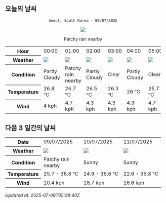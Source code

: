 ## 오늘의 날씨
<div align="center">

`Seoul, South Korea - 09/07/2025`

<img src="https://cdn.weatherapi.com/weather/64x64/day/176.png"/>

Patchy rain nearby

</div>


<table>
    <tr>
        <th>Hour</th>
        <td>00:00</td><td>01:00</td><td>02:00</td><td>03:00</td><td>04:00</td><td>05:00</td><td>06:00</td><td>07:00</td><td>08:00</td><td>09:00</td><td>10:00</td><td>11:00</td><td>12:00</td><td>13:00</td><td>14:00</td><td>15:00</td><td>16:00</td><td>17:00</td><td>18:00</td><td>19:00</td><td>20:00</td><td>21:00</td><td>22:00</td><td>23:00</td>
    </tr>
    <tr>
        <th>Weather</th>
        <td><img src="https://cdn.weatherapi.com/weather/64x64/night/116.png"></img></td><td><img src="https://cdn.weatherapi.com/weather/64x64/night/176.png"></img></td><td><img src="https://cdn.weatherapi.com/weather/64x64/night/116.png"></img></td><td><img src="https://cdn.weatherapi.com/weather/64x64/night/113.png"></img></td><td><img src="https://cdn.weatherapi.com/weather/64x64/night/116.png"></img></td><td><img src="https://cdn.weatherapi.com/weather/64x64/night/113.png"></img></td><td><img src="https://cdn.weatherapi.com/weather/64x64/day/113.png"></img></td><td><img src="https://cdn.weatherapi.com/weather/64x64/day/113.png"></img></td><td><img src="https://cdn.weatherapi.com/weather/64x64/day/116.png"></img></td><td><img src="https://cdn.weatherapi.com/weather/64x64/day/113.png"></img></td><td><img src="https://cdn.weatherapi.com/weather/64x64/day/113.png"></img></td><td><img src="https://cdn.weatherapi.com/weather/64x64/day/113.png"></img></td><td><img src="https://cdn.weatherapi.com/weather/64x64/day/116.png"></img></td><td><img src="https://cdn.weatherapi.com/weather/64x64/day/119.png"></img></td><td><img src="https://cdn.weatherapi.com/weather/64x64/day/263.png"></img></td><td><img src="https://cdn.weatherapi.com/weather/64x64/day/116.png"></img></td><td><img src="https://cdn.weatherapi.com/weather/64x64/day/113.png"></img></td><td><img src="https://cdn.weatherapi.com/weather/64x64/day/116.png"></img></td><td><img src="https://cdn.weatherapi.com/weather/64x64/day/176.png"></img></td><td><img src="https://cdn.weatherapi.com/weather/64x64/day/176.png"></img></td><td><img src="https://cdn.weatherapi.com/weather/64x64/night/113.png"></img></td><td><img src="https://cdn.weatherapi.com/weather/64x64/night/176.png"></img></td><td><img src="https://cdn.weatherapi.com/weather/64x64/night/176.png"></img></td><td><img src="https://cdn.weatherapi.com/weather/64x64/night/116.png"></img></td>
    </tr>
    <tr>
        <th>Condition</th>
        <td width="200px">Partly Cloudy </td><td width="200px">Patchy rain nearby</td><td width="200px">Partly Cloudy </td><td width="200px">Clear </td><td width="200px">Partly Cloudy </td><td width="200px">Clear </td><td width="200px">Sunny</td><td width="200px">Sunny</td><td width="200px">Partly Cloudy </td><td width="200px">Sunny</td><td width="200px">Sunny</td><td width="200px">Sunny</td><td width="200px">Partly Cloudy </td><td width="200px">Cloudy </td><td width="200px">Patchy light drizzle</td><td width="200px">Partly Cloudy </td><td width="200px">Sunny</td><td width="200px">Partly Cloudy </td><td width="200px">Patchy rain nearby</td><td width="200px">Patchy rain nearby</td><td width="200px">Clear </td><td width="200px">Patchy rain nearby</td><td width="200px">Patchy rain nearby</td><td width="200px">Partly Cloudy </td>
    </tr>
    <tr>
        <th>Temperature</th>
        <td>26.8 °C</td><td>26.7 °C</td><td>26.5 °C</td><td>26.3 °C</td><td>26 °C</td><td>25.7 °C</td><td>26 °C</td><td>27.3 °C</td><td>28.8 °C</td><td>30.5 °C</td><td>32.2 °C</td><td>33.8 °C</td><td>35.3 °C</td><td>36.5 °C</td><td>35.1 °C</td><td>36 °C</td><td>33.7 °C</td><td>34.3 °C</td><td>33.2 °C</td><td>32 °C</td><td>30.8 °C</td><td>29.9 °C</td><td>29.2 °C</td><td>28.7 °C</td>
    </tr>
    <tr>
        <th>Wind</th>
        <td>4 kph</td><td>4.7 kph</td><td>4.3 kph</td><td>4.3 kph</td><td>4.3 kph</td><td>4.7 kph</td><td>4.3 kph</td><td>4 kph</td><td>5 kph</td><td>5.4 kph</td><td>5.4 kph</td><td>5.8 kph</td><td>5.4 kph</td><td>4.7 kph</td><td>3.6 kph</td><td>4.7 kph</td><td>10.4 kph</td><td>6.8 kph</td><td>6.1 kph</td><td>4.7 kph</td><td>3.2 kph</td><td>3.2 kph</td><td>5 kph</td><td>5.8 kph</td>
    </tr>
</table>


## 다음 3 일간의 날씨


<table>
    <tr>
        <th>Date</th>
        <td>09/07/2025</td><td>10/07/2025</td><td>11/07/2025</td>
    </tr>
    <tr>
        <th>Weather</th>
        <td><img src="https://cdn.weatherapi.com/weather/64x64/day/176.png"/></td><td><img src="https://cdn.weatherapi.com/weather/64x64/day/113.png"/></td><td><img src="https://cdn.weatherapi.com/weather/64x64/day/113.png"/></td>
    </tr>
    <tr>
        <th>Condition</th>
        <td width="200px">Patchy rain nearby</td><td width="200px">Sunny</td><td width="200px">Sunny</td>
    </tr>
    <tr>
        <th>Temperature</th>
        <td>25.7 -  36.8 °C</td><td>24.9 -  36.6 °C</td><td>22.6 -  35.8 °C</td>
    </tr>
    <tr>
        <th>Wind</th>
        <td>10.4 kph</td><td>18.7 kph</td><td>16.6 kph</td>
    </tr>
</table>


*Updated at: 2025-07-09T05:38:40Z*
